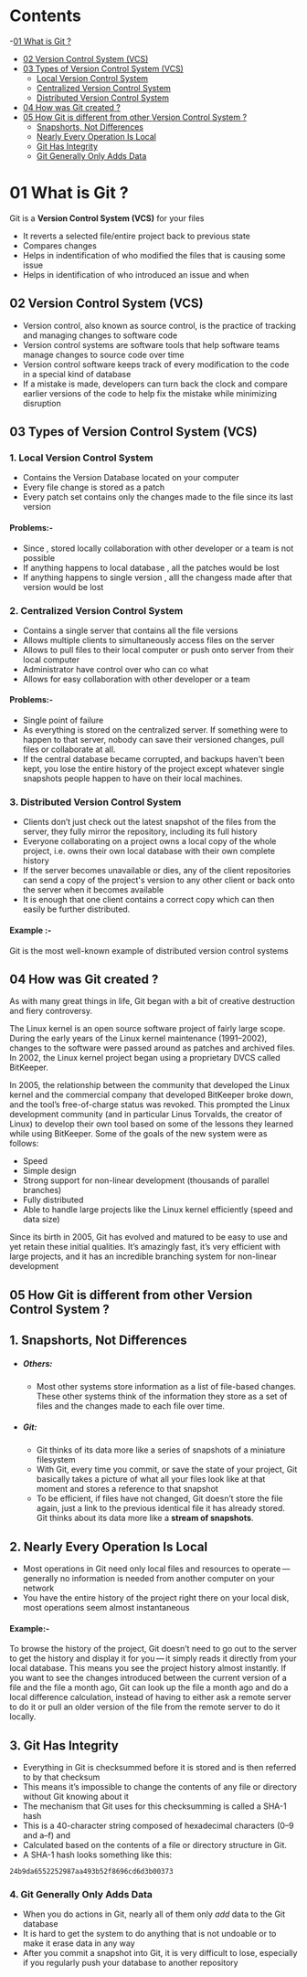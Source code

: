 # Contents

-[01 What is Git ?](#01-what-is-git)

- [02 Version Control System (VCS)](#02-version-control-system-vcs)
- [03 Types of Version Control System (VCS)](#03-types-of-version-control-system-vcs)
  - [Local Version Control System](#1-local-version-control-system)
  - [Centralized Version Control System](#2-centralized-version-control-system)
  - [Distributed Version Control System](#3-distributed-version-control-system)
- [04 How was Git created ?](#04-how-was-git-created)
- [05 How Git is different from other Version Control System ?](#05-how-git-is-different-from-other-version-control-system)
  - [Snapshorts, Not Differences](#1-snapshorts-not-differences)
  - [Nearly Every Operation Is Local](#2-nearly-every-operation-is-local)
  - [Git Has Integrity](#3-git-has-integrity)
  - [Git Generally Only Adds Data](#4-git-generally-only-adds-data)

# 01 What is Git ?

Git is a **Version Control System (VCS)** for your files

- It reverts a selected file/entire project back to previous state
- Compares changes
- Helps in indentification of who modified the files that is causing some issue
- Helps in identification of who introduced an issue and when

## 02 Version Control System (VCS)

- Version control, also known as source control, is the practice of tracking and managing changes to software code
- Version control systems are software tools that help software teams manage changes to source code over time
- Version control software keeps track of every modification to the code in a special kind of database
- If a mistake is made, developers can turn back the clock and compare earlier versions of the code to help fix the mistake while minimizing disruption

## 03 Types of Version Control System (VCS)

### 1. Local Version Control System

- Contains the Version Database located on your computer
- Every file change is stored as a patch
- Every patch set contains only the changes made to the file since its last version

#### Problems:-

- Since , stored locally collaboration with other developer or a team is not possible
- If anything happens to local database , all the patches would be lost
- If anything happens to single version , alll the changess made after that version would be lost

### 2. Centralized Version Control System

- Contains a single server that contains all the file versions
- Allows multiple clients to simultaneously access files on the server
- Allows to pull files to their local computer or push onto server from their local computer
- Administrator have control over who can co what
- Allows for easy collaboration with other developer or a team

#### Problems:-

- Single point of failure
- As everything is stored on the centralized server. If something were to happen to that server, nobody can save their versioned changes, pull files or collaborate at all.
- If the central database became corrupted, and backups haven't been kept, you lose the entire history of the project except whatever single snapshots people happen to have on their local machines.

### 3. Distributed Version Control System

- Clients don’t just check out the latest snapshot of the files from the server, they fully mirror the repository, including its full history
- Everyone collaborating on a project owns a local copy of the whole project, i.e. owns their own local database with their own complete history
- If the server becomes unavailable or dies, any of the client repositories can send a copy of the project's version to any other client or back onto the server when it becomes available
- It is enough that one client contains a correct copy which can then easily be further distributed.

#### Example :-

Git is the most well-known example of distributed version control systems

## 04 How was Git created ?

As with many great things in life, Git began with a bit of creative destruction and fiery controversy.

The Linux kernel is an open source software project of fairly large scope. During the early years of the Linux kernel maintenance (1991–2002), changes to the software were passed around as patches and archived files. In 2002, the Linux kernel project began using a proprietary DVCS called BitKeeper.

In 2005, the relationship between the community that developed the Linux kernel and the commercial company that developed BitKeeper broke down, and the tool’s free-of-charge status was revoked. This prompted the Linux development community (and in particular Linus Torvalds, the creator of Linux) to develop their own tool based on some of the lessons they learned while using BitKeeper. Some of the goals of the new system were as follows:

- Speed
- Simple design
- Strong support for non-linear development (thousands of parallel branches)
- Fully distributed
- Able to handle large projects like the Linux kernel efficiently (speed and data size)

Since its birth in 2005, Git has evolved and matured to be easy to use and yet retain these initial qualities. It’s amazingly fast, it’s very efficient with large projects, and it has an incredible branching system for non-linear development

## 05 How Git is different from other Version Control System ?

## 1. Snapshorts, Not Differences

- ##### Others:

  - Most other systems store information as a list of file-based changes. These other systems think of the information they store as a set of files and the changes made to each file over time.

- ##### Git:
  - Git thinks of its data more like a series of snapshots of a miniature filesystem
  - With Git, every time you commit, or save the state of your project, Git basically takes a picture of what all your files look like at that moment and stores a reference to that snapshot
  - To be efficient, if files have not changed, Git doesn’t store the file again, just a link to the previous identical file it has already stored. Git thinks about its data more like a **stream of snapshots**.

## 2. Nearly Every Operation Is Local

- Most operations in Git need only local files and resources to operate — generally no information is needed from another computer on your network
- You have the entire history of the project right there on your local disk, most operations seem almost instantaneous

#### Example:-

To browse the history of the project, Git doesn’t need to go out to the server to get the history and display it for you — it simply reads it directly from your local database. This means you see the project history almost instantly. If you want to see the changes introduced between the current version of a file and the file a month ago, Git can look up the file a month ago and do a local difference calculation, instead of having to either ask a remote server to do it or pull an older version of the file from the remote server to do it locally.

## 3. Git Has Integrity

- Everything in Git is checksummed before it is stored and is then referred to by that checksum
- This means it’s impossible to change the contents of any file or directory without Git knowing about it
- The mechanism that Git uses for this checksumming is called a SHA-1 hash
- This is a 40-character string composed of hexadecimal characters (0–9 and a–f) and
- Calculated based on the contents of a file or directory structure in Git.
- A SHA-1 hash looks something like this:

```
24b9da6552252987aa493b52f8696cd6d3b00373
```

### 4. Git Generally Only Adds Data

- When you do actions in Git, nearly all of them only _add_ data to the Git database
- It is hard to get the system to do anything that is not undoable or to make it erase data in any way
- After you commit a snapshot into Git, it is very difficult to lose, especially if you regularly push your database to another repository

